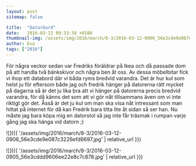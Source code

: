 ```yaml
---
layout: post
sitemap: false

title:  "Datorbord"
date:   2016-03-12 09:33:38 +0100
thumbnail-img: /assets/img/2016/march/8-3/2016-03-12-0906_56e3cde9e087c3226efd6697.jpg
author: Eva
tags: ["2016"]
---
```


För några veckor sedan var Fredriks föräldrar på Ikea och då passade dom på att handla två bänkskivor och några ben åt oss. Av dessa möbelbitar fick vi ihop ett databord där vi båda ryms bredvid varandra. Det är hur kul som helst ju för eftersom både jag och fredrik hänger på datorerna rätt mycket på dagarna så är det ju lika bra att vi hänger på datorerna precis bredvid varandra, för då känns det som att vi gör nåt tillsammans även om vi inte riktigt gör det. Åsså är det ju kul om man ska visa nåt intressant som man hittat på internet för då kan Fredrik bara titta lite åt sidan så ser han. Nu måste jag bara köpa mig en datorstol så jag inte får träsmak i rumpan varje gång jag ska hänga vid datorn ;)

![]({{ '/assets/img/2016/march/8-3/2016-03-12-0906_56e3cde9e087c3226efd6697.jpg'  | relative_url }})

![]({{ '/assets/img/2016/march/8-3/2016-03-12-0905_56e3cddd9606ee22e8c7c878.jpg'  | relative_url }})

